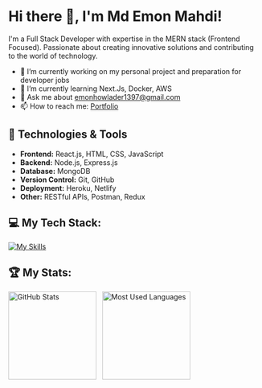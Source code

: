 # Hi there 👋, I'm Md Emon Mahdi!

I'm a Full Stack Developer with expertise in the MERN stack (Frontend Focused). Passionate about creating innovative solutions and contributing to the world of technology.

- 🔭 I’m currently working on my personal project and preparation for developer jobs
- 🌱 I’m currently learning Next.Js, Docker, AWS
- 💬 Ask me about emonhowlader1397@gmail.com
- 📫 How to reach me: [Portfolio](https://devemonmahdi.netlify.app/)

## 🔧 Technologies & Tools

- **Frontend:** React.js, HTML, CSS, JavaScript
- **Backend:** Node.js, Express.js
- **Database:** MongoDB
- **Version Control:** Git, GitHub
- **Deployment:** Heroku, Netlify
- **Other:** RESTful APIs, Postman, Redux

## 💻 My Tech Stack:

[![My Skills](https://skillicons.dev/icons?i=html,css,javascript,react,nodejs,expressjs,mongodb,firebase,nextjs,typescript,bootstrap,tailwindcss)](https://skillicons.dev)

## 🏆 My Stats:

<p>
    <img height=175 alt="GitHub Stats" src="https://github-readme-stats.vercel.app/api?username=emonmahdi&show_icons=true&count_private=true&theme=highcontrast" />&nbsp;&nbsp;
    <img height=175 alt="Most Used Languages" src="https://github-readme-stats.vercel.app/api/top-langs/?username=emonmahdi&layout=compact&theme=radical" />&nbsp;&nbsp;
</p>
